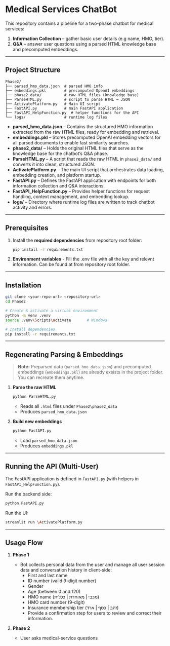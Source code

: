 # Medical Services ChatBot

This repository contains a pipeline for a two-phase chatbot for medical services:
1. **Information Collection** – gather basic user details (e.g name, HMO, tier).  
2. **Q&A** – answer user questions using a parsed HTML knowledge base and precomputed embeddings.

---
## Project Structure

```
Phase2/
├── parsed_hmo_data.json  # parsed HMO info 
├── embeddings.pkl        # precomputed OpenAI embeddings
├── phase2_data/          # raw HTML files (knowledge base)
├── ParseHTML.py          # script to parse HTML → JSON
├── ActivatePlatform.py   # Main UI script
├── FastAPI.py            # main FastAPI application
├── FastAPI_HelpFunction.py  # helper functions for the API
└── logs/                 # runtime log files
```

- **parsed_hmo_data.json** – Contains the structured HMO information extracted from the raw HTML files, ready for embedding and retrieval.  
- **embeddings.pkl** – Stores precomputed OpenAI embedding vectors for all parsed documents to enable fast similarity searches.  
- **phase2_data/** – Holds the original HTML files that serve as the knowledge base for the chatbot’s Q&A phase.  
- **ParseHTML.py** – A script that reads the raw HTML in `phase2_data/` and converts it into clean, structured JSON.  
- **ActivatePlatform.py** – The main UI script that orchestrates data loading, embedding creation, and platform startup.  
- **FastAPI.py** – Defines the FastAPI application with endpoints for both information collection and Q&A interactions.  
- **FastAPI_HelpFunction.py** – Provides helper functions for request handling, context management, and embedding lookup.  
- **logs/** – Directory where runtime log files are written to track chatbot activity and errors.  


---

## Prerequisites


1. Install the **required dependencies** from repository root folder:
    ```bash
    pip install -r requirements.txt
    ```
2. **Environment variables** - Fill the .env file with all the key and relevnt information. Can be found at from repository root folder.

---

## Installation

```bash
git clone <your-repo-url> <repository-url>
cd Phase2

# Create & activate a virtual environment
python -m venv .venv
source .venv\Scripts\activate       # Windows

# Install dependencies
pip install -r requirements.txt
```

---


## Regenerating Parsing & Embeddings

> **Note:** Preparsed data (`parsed_hmo_data.json`) and precomputed embeddings (`embeddings.pkl`) are already exsists in the project folder. 
You can recreate them anytime.

1. **Parse the raw HTML**  
   ```bash
   python ParseHTML.py
   ```
   - Reads all `.html` files under `Phase2\phase2_data`  
   - Produces `parsed_hmo_data.json`

2. **Build new embeddings**  
   ```bash
   python FastAPI.py
   ```
   - Load `parsed_hmo_data.json`  
   - Produces `embeddings.pkl`

---

## Running the API (Multi-User)

The FastAPI application is defined in `FastAPI.py` (with helpers in `FastAPI_HelpFunction.py`).

Run the backend side:
   ```bash
   python FastAPI.py
   ```

Run the UI:
   ```bash
streamlit run \ActivatePlatform.py
```
---


## Usage Flow

1. **Phase 1**  
   - Bot collects personal data from the user and manage all user session data and conversation history in client-side:
      - First and last name
      - ID number (valid 9-digit number)
      - Gender
      - Age (between 0 and 120)
      - HMO name (מכבי | מאוחדת | כללית)
      - HMO card number (9-digit)
      - Insurance membership tier (זהב | כסף | ארד)
      - Provide a confirmation step for users to review and correct their information.

2. **Phase 2**  
   - User asks medical-service questions  


